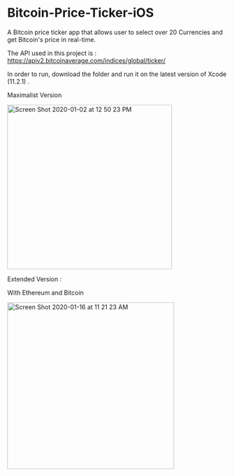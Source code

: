 # Bitcoin-Price-Ticker-iOS

A Bitcoin price ticker app that allows user to select over 20 Currencies and get Bitcoin's price in real-time.

The API used in this project is : https://apiv2.bitcoinaverage.com/indices/global/ticker/

In order to run, download the folder and run it on the latest version of Xcode (11.2.1) . 

Maximalist Version

<img width="377" alt="Screen Shot 2020-01-02 at 12 50 23 PM" src="https://user-images.githubusercontent.com/53033648/71683273-1de6d980-2d60-11ea-8ae3-056e59f78a45.png">

Extended Version : 

With Ethereum and Bitcoin

<img width="382" alt="Screen Shot 2020-01-16 at 11 21 23 AM" src="https://user-images.githubusercontent.com/53033648/72544940-31ad3800-3856-11ea-9db3-89ca72c1ca22.png">






